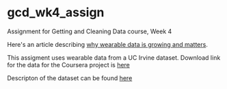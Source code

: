 # gcd_wk4_assign
Assignment for Getting and Cleaning Data course, Week 4


Here's an article describing [why wearable data is growing and matters](http://www.insideactivitytracking.com/data-science-activity-tracking-and-the-battle-for-the-worlds-top-sports-brand/).

This assigment uses wearable data from a UC Irvine dataset.  Download link for the data for the Coursera project is [here]( https://d396qusza40orc.cloudfront.net/getdata%2Fprojectfiles%2FUCI%20HAR%20Dataset.zip)

Descripton of the dataset can be found [here](http://archive.ics.uci.edu/ml/datasets/Human+Activity+Recognition+Using+Smartphones)


